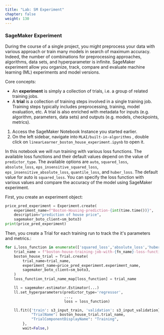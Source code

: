 ```yaml
---
title: "Lab: SM Experiment"
chapter: false
weight: 130
---
```


### SageMaker Experiment

During the course of a single project, you might preprocess your data with various approach or train many models in search of maximum accuracy. Indeed, the number of combinations for preprocessing approaches, algorithms, data sets, and hyperparameter is infinite. SageMaker experiment allow you organize, track, compare and evaluate machine learning (ML) experiments and model versions.

Core concepts:

* An __experiment__ is simply a collection of trials, i.e. a group of related training jobs.
* A __trial__ is a collection of training steps involved in a single training job. Training steps typically includes preprocessing, training, model evaluation, etc. A trial is also enriched with metadata for inputs (e.g. algorithm, parameters, data sets) and outputs (e.g. models, checkpoints, metrics).

1. Access the SageMaker Notebook Instance you started earlier.
2. On the left sidebar, navigate into `MLAI/built-in-algorithms` , double click on `linearLearner_boston_house_experiment.ipynb` to open it.

In this notebook we will run training with various loss functions. The available loss functions and their default values depend on the value of `predictor_type`. The available options are `auto`, `squared_loss`, `absolute_loss`, `eps_insensitive_squared_loss`, `eps_insensitive_absolute_loss`, `quantile_loss`, and `huber_loss`. The default value for auto is `squared_loss`. You can specify the loss function with various values and compare the accuracy of the model using SageMaker experiment.

First, you create an experiment object:

```python
price_pred_experiment = Experiment.create(
    experiment_name=f"Boston-Housing-prediction-{int(time.time())}", 
    description="prediction of house price", 
    sagemaker_boto_client=sm_boto3)
print(price_pred_experiment)
```

Then, you create a Trial for each training run to track the it's parameters and metrics.:

```python
for i,loss_function in enumerate(['squared_loss','absolute_loss','huber_loss']):
    trial_name = f"boston-house-training-job-with-{fn_name}-loss-function-{int(time.time())}"
    boston_house_trial = Trial.create(
        trial_name=trial_name, 
        experiment_name=price_pred_experiment.experiment_name,
        sagemaker_boto_client=sm_boto3,
    )
    loss_function_trial_name_map[loss_function] = trial_name

    ll = sagemaker.estimator.Estimator(...)
    ll.set_hyperparameters(predictor_type='regressor',
                           ...,
                           loss = loss_function)

    ll.fit({'train': s3_input_train, 'validation': s3_input_validation}, experiment_config={
            "TrialName": boston_house_trial.trial_name,
            "TrialComponentDisplayName": "Training",
        },
        wait=False,)
```


